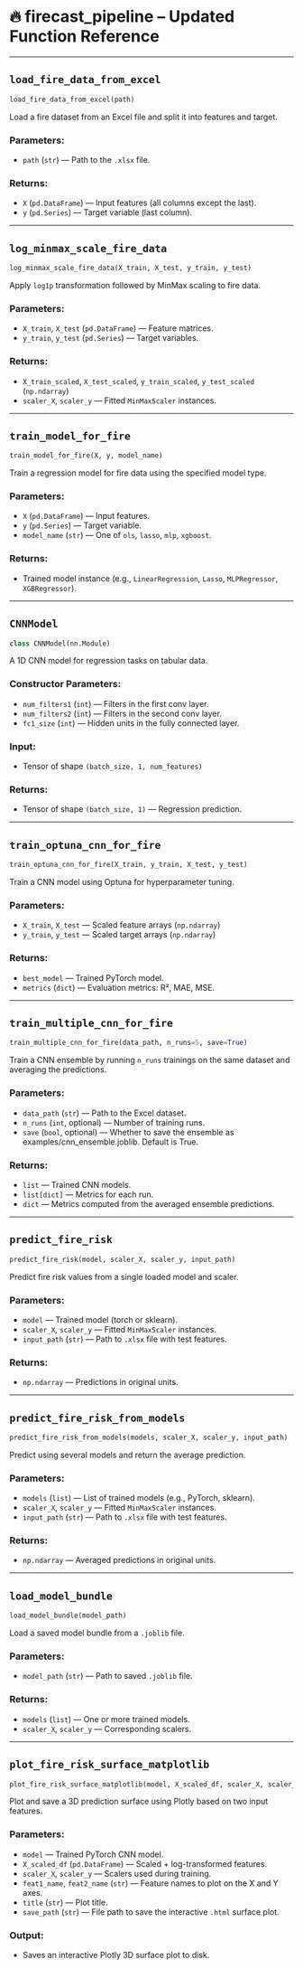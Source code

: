 
# 🔥 firecast_pipeline – Updated Function Reference

---

## `load_fire_data_from_excel`

```python
load_fire_data_from_excel(path)
```

Load a fire dataset from an Excel file and split it into features and target.

### Parameters:
- `path` (`str`) — Path to the `.xlsx` file.

### Returns:
- `X` (`pd.DataFrame`) — Input features (all columns except the last).
- `y` (`pd.Series`) — Target variable (last column).

---

## `log_minmax_scale_fire_data`

```python
log_minmax_scale_fire_data(X_train, X_test, y_train, y_test)
```

Apply `log1p` transformation followed by MinMax scaling to fire data.

### Parameters:
- `X_train`, `X_test` (`pd.DataFrame`) — Feature matrices.
- `y_train`, `y_test` (`pd.Series`) — Target variables.

### Returns:
- `X_train_scaled`, `X_test_scaled`, `y_train_scaled`, `y_test_scaled` (`np.ndarray`)
- `scaler_X`, `scaler_y` — Fitted `MinMaxScaler` instances.

---

## `train_model_for_fire`

```python
train_model_for_fire(X, y, model_name)
```

Train a regression model for fire data using the specified model type.

### Parameters:
- `X` (`pd.DataFrame`) — Input features.
- `y` (`pd.Series`) — Target variable.
- `model_name` (`str`) — One of `ols`, `lasso`, `mlp`, `xgboost`.

### Returns:
- Trained model instance (e.g., `LinearRegression`, `Lasso`, `MLPRegressor`, `XGBRegressor`).

---

## `CNNModel`

```python
class CNNModel(nn.Module)
```

A 1D CNN model for regression tasks on tabular data.

### Constructor Parameters:
- `num_filters1` (`int`) — Filters in the first conv layer.
- `num_filters2` (`int`) — Filters in the second conv layer.
- `fc1_size` (`int`) — Hidden units in the fully connected layer.

### Input:
- Tensor of shape `(batch_size, 1, num_features)`

### Returns:
- Tensor of shape `(batch_size, 1)` — Regression prediction.

---

## `train_optuna_cnn_for_fire`

```python
train_optuna_cnn_for_fire(X_train, y_train, X_test, y_test)
```

Train a CNN model using Optuna for hyperparameter tuning.

### Parameters:
- `X_train`, `X_test` — Scaled feature arrays (`np.ndarray`)
- `y_train`, `y_test` — Scaled target arrays (`np.ndarray`)

### Returns:
- `best_model` — Trained PyTorch model.
- `metrics` (`dict`) — Evaluation metrics: R², MAE, MSE.

---

## `train_multiple_cnn_for_fire`

```python
train_multiple_cnn_for_fire(data_path, n_runs=5, save=True)
```

Train a CNN ensemble by running `n_runs` trainings on the same dataset and averaging the predictions.

### Parameters:
- `data_path` (`str`) — Path to the Excel dataset.
- `n_runs` (`int`, optional) — Number of training runs.
- `save` (`bool`, optional) — Whether to save the ensemble as examples/cnn_ensemble.joblib. Default is True.

### Returns:
- `list` — Trained CNN models.
- `list[dict]` — Metrics for each run.
- `dict` — Metrics computed from the averaged ensemble predictions.

---

## `predict_fire_risk`

```python
predict_fire_risk(model, scaler_X, scaler_y, input_path)
```

Predict fire risk values from a single loaded model and scaler.

### Parameters:
- `model` — Trained model (torch or sklearn).
- `scaler_X`, `scaler_y` — Fitted `MinMaxScaler` instances.
- `input_path` (`str`) — Path to `.xlsx` file with test features.

### Returns:
- `np.ndarray` — Predictions in original units.

---

## `predict_fire_risk_from_models`

```python
predict_fire_risk_from_models(models, scaler_X, scaler_y, input_path)
```

Predict using several models and return the average prediction.

### Parameters:
- `models` (`list`) — List of trained models (e.g., PyTorch, sklearn).
- `scaler_X`, `scaler_y` — Fitted `MinMaxScaler` instances.
- `input_path` (`str`) — Path to `.xlsx` file with test features.

### Returns:
- `np.ndarray` — Averaged predictions in original units.

---

## `load_model_bundle`

```python
load_model_bundle(model_path)
```

Load a saved model bundle from a `.joblib` file.

### Parameters:
- `model_path` (`str`) — Path to saved `.joblib` file.

### Returns:
- `models` (`list`) — One or more trained models.
- `scaler_X`, `scaler_y` — Corresponding scalers.

---

## `plot_fire_risk_surface_matplotlib`

```python
plot_fire_risk_surface_matplotlib(model, X_scaled_df, scaler_X, scaler_y, feat1_name, feat2_name, title, save_path="fire_risk_surface.html")
```

Plot and save a 3D prediction surface using Plotly based on two input features.

### Parameters:
- `model` — Trained PyTorch CNN model.
- `X_scaled_df` (`pd.DataFrame`) — Scaled + log-transformed features.
- `scaler_X`, `scaler_y` — Scalers used during training.
- `feat1_name`, `feat2_name` (`str`) — Feature names to plot on the X and Y axes.
- `title` (`str`) — Plot title.
- `save_path` (`str`) — File path to save the interactive `.html` surface plot.

### Output:
- Saves an interactive Plotly 3D surface plot to disk.

